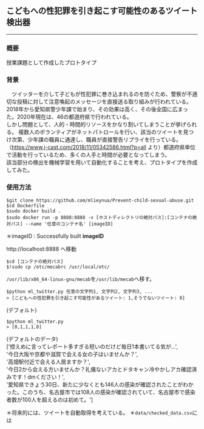 ## こどもへの性犯罪を引き起こす可能性のあるツイート検出器  
***
### 概要
授業課題として作成したプロトタイプ
### 背景
　ツイッターを介して子どもが性犯罪に巻き込まれるのを防ぐため、警察が不適切な投稿に対して注意喚起のメッセージを直接送る取り組みが行われている。
2018年から愛知県警少年課で始まり、その効果は高く、その後全国に広まった。2020年現在は、46の都道府県で行われている。  
しかし問題として、人的・時間的リソースをかなり割いてしまうことが挙げられる。 
複数人のボランティアがネットパトロールを行い、該当のツイートを見つけ次第、少年課の職員に通達し、職員が直接警告リプライを行っている。（https://www.j-cast.com/2018/11/05342586.html?p=all より）都道府県単位で活動を行っているため、多くの人手と時間が必要となってしまう。  
該当部分の検出を機械学習を用いて自動化することを考え、プロトタイプを作成してみた。  

### 使用方法  
```
$git clone https://github.com/mlieynua/Prevent-child-sexual-abuse.git
$cd Dockerfile  
$sudo docker build .  
$sudo docker run -p 8888:8888 -v [ホストディレクトリの絶対パス]:[コンテナの絶対パス] --name '任意のコンテナ名' [imageID] 
```
＊imageID : Successfully built **imageID**  

http://localhost:8888 へ移動  
```
$cd [コンテナの絶対パス]  
$!sudo cp /etc/mecabrc /usr/local/etc/
```
`/usr/lib/x86_64-linux-gnu/mecab`を`/usr/lib/mecab`へ移す。  

```
$python ml_twitter.py 任意の文字列1, 文字列2, 文字列3, ...
> [こどもへの性犯罪を引き起こす可能性があるツイート: 1,そうでないツイート: 0]
```

(デフォルト)
```
$python ml_twitter.py
> [0,1,1,1,0]
```
(デフォルトのデータ)  
['控えめに言ってレポート多すぎる短いのだけど毎日1本書いてる気が...',  
'今日大阪や京都や滋賀で会える女の子はいませんか？',  
'高畑駅付近で会える人居ますか？',  
'今日2から会える方いませんか？礼儀ないアカとドタキャン冷やかしアカ確認済みです！dmください！',  
'愛知県できょう30日、新たに少なくとも146人の感染が確認されたことがわかった。このうち、名古屋市では108人の感染が確認されていて、名古屋市で感染者数が100人を超えるのは初めて。']  

＊将来的には、ツイートを自動取得を考えている。
＊`data/checked_data.csv`には